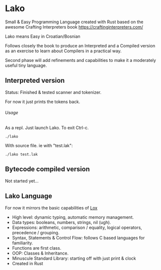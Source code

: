 # Lako
Small & Easy Programming Language created with Rust based on the awesome Crafting Interpreters book https://craftinginterpreters.com/

Lako means Easy in Croatian/Bosnian

Follows closely the book to produce an Interpreted and a Compiled version as an exercise to learn about Compilers in a practical way.

Second phase will add refinements and capabilities to make it a moderately useful tiny language.


## Interpreted version

Status: Finished & tested scanner and tokenizer. 

For now it just prints the tokens back.


###### Usage

As a repl. Just launch Lako. To exit Ctrl-c.

```
./lako
```

With source file. ie with "test.lak":

```
./lako test.lak
```

## Bytecode compiled version

Not started yet...


## Lako Language

For now it mirrors the basic capabilities of [Lox](https://craftinginterpreters.com/the-lox-language.html)

* High level: dynamic typing, automatic memory management.
* Data types: booleans, numbers, strings, nil (ugh).
* Expressions: arithmetic, comparison / equality, logical operators, precedence / grouping.
* Syntax, Statements & Control Flow: follows C based languages for familiarity.
* Functions are first class.
* OOP: Classes & Inheritance.
* Minuscule Standard Library: starting off with just print & clock
* Created in Rust
